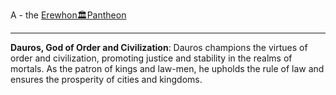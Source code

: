 A - the [Erewhon🏛Pantheon](Erewhon🏛Pantheon.md)

---

**Dauros, God of Order and Civilization**: Dauros champions the virtues of order and civilization, promoting justice and stability in the realms of mortals. As the patron of kings and law-men, he upholds the rule of law and ensures the prosperity of cities and kingdoms.